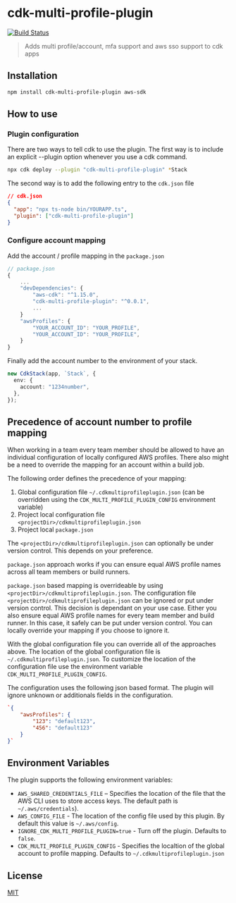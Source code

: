 # cdk-multi-profile-plugin

[![Build Status](https://travis-ci.org/hupe1980/cdk-multi-profile-plugin.svg?branch=master)](https://travis-ci.org/hupe1980/cdk-multi-profile-plugin)

> Adds multi profile/account, mfa support and aws sso support to cdk apps

## Installation

```bash
npm install cdk-multi-profile-plugin aws-sdk
```

## How to use

### Plugin configuration

There are two ways to tell cdk to use the plugin. The first way is to include an explicit --plugin option whenever you use a cdk command.

```bash
npx cdk deploy --plugin "cdk-multi-profile-plugin" *Stack
```

The second way is to add the following entry to the `cdk.json` file

```json
// cdk.json
{
  "app": "npx ts-node bin/YOURAPP.ts",
  "plugin": ["cdk-multi-profile-plugin"]
}
```

### Configure account mapping

Add the account / profile mapping in the `package.json`

```javascript
// package.json
{
    ...
    "devDependencies": {
        "aws-cdk": "^1.15.0",
        "cdk-multi-profile-plugin": "^0.0.1",
        ...
    }
    "awsProfiles": {
        "YOUR_ACCOUNT_ID": "YOUR_PROFILE",
        "YOUR_ACCOUNT_ID": "YOUR_PROFILE",
    }
}
```

Finally add the account number to the environment of your stack.

```typescript
new CdkStack(app, `Stack`, {
  env: {
    account: "1234number",
  },
});
```

## Precedence of account number to profile mapping

When working in a team every team member should be allowed to have an individual configuration of locally configured AWS profiles.
There also might be a need to override the mapping for an account within a build job.

The following order defines the precedence of your mapping:

1. Global configuration file `~/.cdkmultiprofileplugin.json` (can be overridden using the `CDK_MULTI_PROFILE_PLUGIN_CONFIG` environment variable)
2. Project local configuration file `<projectDir>/cdkmultiprofileplugin.json`
3. Project local `package.json`

The `<projectDir>/cdkmultiprofileplugin.json` can optionally be under version control.
This depends on your preference.

`package.json` approach works if you can ensure equal AWS profile names across all team members or build runners.

`package.json` based mapping is overrideable by using `<projectDir>/cdkmultiprofileplugin.json`.
The configuration file `<projectDir>/cdkmultiprofileplugin.json` can be ignored or put under version control.
This decision is dependant on your use case.
Either you also ensure equal AWS profile names for every team member and build runner.
In this case, it safely can be put under version control.
You can locally override your mapping if you choose to ignore it.

With the global configuration file you can override all of the approaches above.
The location of the global configuration file is `~/.cdkmultiprofileplugin.json`.
To customize the location of the configuration file use the environment variable `CDK_MULTI_PROFILE_PLUGIN_CONFIG`.

The configuration uses the following json based format.
The plugin will ignore unknown or additionals fields in the configuration.

```json
`{
    "awsProfiles": {
        "123": "default123",
        "456": "default123"
    }
}`
```

## Environment Variables

The plugin supports the following environment variables:

- `AWS_SHARED_CREDENTIALS_FILE` – Specifies the location of the file that the AWS CLI uses to store access keys. The default path is `~/.aws/credentials`).
- `AWS_CONFIG_FILE` - The location of the config file used by this plugin. By default this value is `~/.aws/config`. 
- `IGNORE_CDK_MULTI_PROFILE_PLUGIN=true` - Turn off the plugin. Defaults to `false`.
- `CDK_MULTI_PROFILE_PLUGIN_CONFIG` - Specifies the localtion of the global account to profile mapping. Defaults to `~/.cdkmultiprofileplugin.json`

## License

[MIT](LICENSE)
